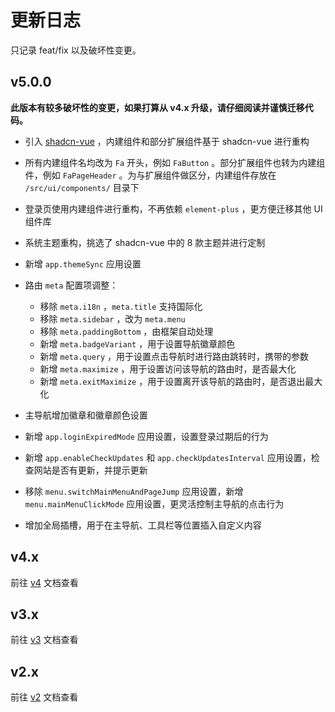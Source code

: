 # 更新日志

只记录 feat/fix 以及破坏性变更。

<!-- ## v5.1.0

:::info [基础版](https://github.com/fantastic-admin/basic/releases/tag/v5.1.0)
:::

:::tip [专业版](https://github.com/fantastic-admin/pro/releases/tag/v5.1.0)
::: -->

## v5.0.0

**此版本有较多破坏性的变更，如果打算从 v4.x 升级，请仔细阅读并谨慎迁移代码。**

- 引入 [shadcn-vue](https://www.shadcn-vue.com/) ，内建组件和部分扩展组件基于 shadcn-vue 进行重构
- 所有内建组件名均改为 `Fa` 开头，例如 `FaButton` 。部分扩展组件也转为内建组件，例如 `FaPageHeader` 。为与扩展组件做区分，内建组件存放在 `/src/ui/components/` 目录下
- 登录页使用内建组件进行重构，不再依赖 `element-plus` ，更方便迁移其他 UI 组件库
- 系统主题重构，挑选了 shadcn-vue 中的 8 款主题并进行定制
- 新增 `app.themeSync` 应用设置
- 路由 `meta` 配置项调整：

  - 移除 `meta.i18n` ，`meta.title` 支持国际化
  - 移除 `meta.sidebar` ，改为 `meta.menu`
  - 移除 `meta.paddingBottom` ，由框架自动处理
  - 新增 `meta.badgeVariant` ，用于设置导航徽章颜色
  - 新增 `meta.query` ，用于设置点击导航时进行路由跳转时，携带的参数
  - 新增 `meta.maximize` ，用于设置访问该导航的路由时，是否最大化
  - 新增 `meta.exitMaximize` ，用于设置离开该导航的路由时，是否退出最大化

- 主导航增加徽章和徽章颜色设置
- 新增 `app.loginExpiredMode` 应用设置，设置登录过期后的行为
- 新增 `app.enableCheckUpdates` 和 `app.checkUpdatesInterval` 应用设置，检查网站是否有更新，并提示更新
- 移除 `menu.switchMainMenuAndPageJump` 应用设置，新增 `menu.mainMenuClickMode` 应用设置，更灵活控制主导航的点击行为
- 增加全局插槽，用于在主导航、工具栏等位置插入自定义内容

## v4.x

前往 [v4](https://fantastic-admin.hurui.me/v4-docs/guide/changelog.html) 文档查看

## v3.x

前往 [v3](https://fantastic-admin.hurui.me/v3-docs/guide/changelog.html) 文档查看

## v2.x

前往 [v2](https://fantastic-admin.hurui.me/v2-docs/guide/changelog.html) 文档查看